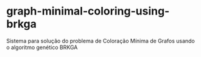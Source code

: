 # graph-minimal-coloring-using-brkga
Sistema para solução do problema de Coloração Mínima de Grafos usando o algoritmo genético BRKGA
